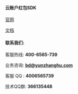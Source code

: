 
#### 云账户红包SDK

[官网](www.yunzhanghu.com)

[文档](https://new.yunzhanghu.com/)

#### 联系我们:

 客服热线: **400-6565-739**
 
 业务咨询: **bd@yunzhanghu.com**
 
 客服 QQ :  **4006565739**
 
 技术QQ群: **366135448**


